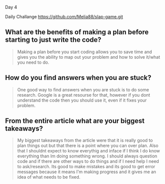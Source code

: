 Day 4

Daily Challange https://github.com/Melia88/slap-game.git

## What are the benefits of making a plan before starting to just write the code?
> Making a plan before you start coding allows you to save time and gives you the ability to map out your problem and how to solve it/what you need to do.


## How do you find answers when you are stuck?
>One good way to find answers when you are stuck is to do some research. Google is a great resourse for that, however if you dont understand the code then you should use it, even if it fixes your problem.


## From the entire article what are your biggest takeaways?
> My biggest takeaways from the article were that it is really good to plan things out but that there is a point where you can over plan. Also that I shouldnt expect to know everythig and inface if I think I do know everything than Im doing something wrong. I should always question code and if there are other ways to do things and if I need help I need to ask/research. Its good to make mistakes and its good to get error messages because it means I'm making progress and it gives me an idea of what needs to be fixed.
